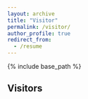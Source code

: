 ```yaml
---
layout: archive
title: "Visitor"
permalink: /visitor/
author_profile: true
redirect_from:
  - /resume
---
```


{% include base_path %}
## Visitors
<script type="text/javascript" src="//rf.revolvermaps.com/0/0/8.js?i=548zd8ujhjl&amp;m=0&amp;c=ff0000&amp;cr1=ffffff&amp;f=arial&amp;l=33" async="async"></script>








